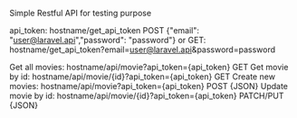 Simple Restful API for testing purpose

api_token: hostname/get_api_token
POST {"email": "user@laravel.api","password": "password"}
or GET: hostname/get_api_token?email=user@laravel.api&password=password

Get all movies: hostname/api/movie?api_token={api_token} GET
Get movie by id: hostname/api/movie/{id}?api_token={api_token} GET
Create new movies: hostname/api/movie?api_token={api_token} POST {JSON}
Update movie by id: hostname/api/movie/{id}?api_token={api_token} PATCH/PUT {JSON}
